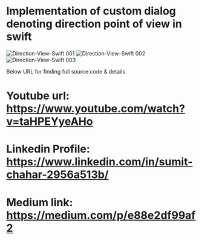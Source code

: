 #  Implementation of custom dialog denoting direction point of view in swift

![Direction-View-Swift 001](https://github.com/user-attachments/assets/0f000b1b-901e-4bbe-9873-ee5e70bf8bdf)
![Direction-View-Swift 002](https://github.com/user-attachments/assets/4af22d94-ce50-4136-9fdb-6da56c23c210)
![Direction-View-Swift 003](https://github.com/user-attachments/assets/89416789-11ab-4c91-8daa-3f1e32b5fa06)

Below URL for finding full source code & details

# Youtube url: https://www.youtube.com/watch?v=taHPEYyeAHo

# Linkedin Profile: https://www.linkedin.com/in/sumit-chahar-2956a513b/

# Medium link: https://medium.com/p/e88e2df99af2

